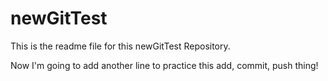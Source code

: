 # newGitTest
This is the readme file for this newGitTest Repository.
<p color="blue">Now I'm going to add another line to practice this add, commit, push thing!</p>